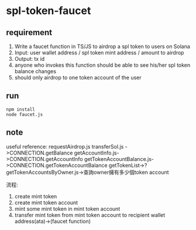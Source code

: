 # spl-token-faucet

## requirement

1. Write a faucet function in TS/JS to airdrop a spl token to users on Solana
2. Input: user wallet address / spl token mint address / amount to airdrop
3. Output: tx id
4. anyone who invokes this function should be able to see his/her spl token balance changes
5. should only airdrop to one token account of the user

## run
```
npm install
node faucet.js
```

## note

useful reference:
requestAirdrop.js
transferSol.js ->CONNECTION.getBalance
getAccountInfo.js->CONNECTION.getAccountInfo
getTokenAccountBalance.js->CONNECTION.getTokenAccountBalance
getTokenList->?
getTokenAccountsByOwner.js->查詢owner擁有多少個token account

流程:
1. create mint token
2. create mint token account
3. mint some mint token in mint token account
4. transfer mint token from mint token account to recipient wallet address(ata)->(faucet function) 